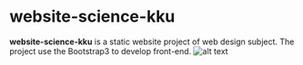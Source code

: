 # website-science-kku
<b>website-science-kku</b> is a static website project of web design subject. The project use the Bootstrap3 to develop front-end.
![alt text](http://upic.me/show/61122243)
